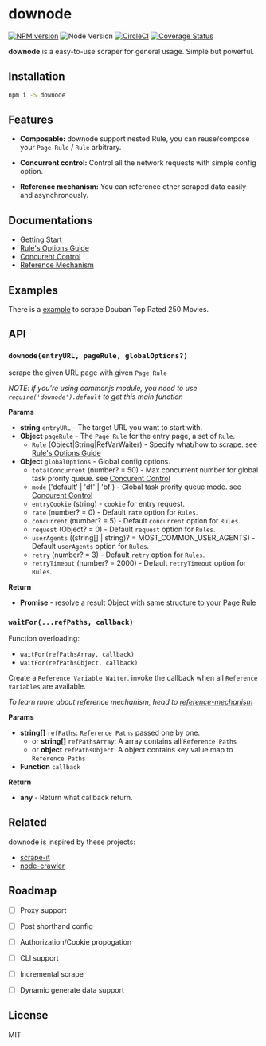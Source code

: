 # downode

[![NPM version](https://img.shields.io/npm/v/downode.svg?style=flat-square)](https://npmjs.com/package/downode) ![Node Version](https://img.shields.io/badge/node-7.6.0+-brightgreen.svg?style=flat-square) [![CircleCI](https://img.shields.io/circleci/token/7f386e510229d21208ec6b8443fb73f4ad595982/project/github/ceoimon/downode/master.svg?style=flat-square)](https://circleci.com/gh/ceoimon/downode) [![Coverage Status](https://coveralls.io/repos/github/ceoimon/downode/badge.svg?branch=master&style=flat-square)](https://coveralls.io/github/ceoimon/downode?branch=master)

**downode** is a easy-to-use scraper for general usage. Simple but powerful.


## Installation

```bash
npm i -S downode
```


## Features

- **Composable:** downode support nested Rule, you can reuse/compose your `Page Rule` / `Rule` arbitrary.

- **Concurrent control:** Control all the network requests with simple config option.

- **Reference mechanism:** You can reference other scraped data easily and asynchronously.


## Documentations

- [Getting Start](./docs/quick-start.md)
- [Rule's Options Guide](./docs/options-guide.md)
- [Concurent Control](./docs/concurrent-control.md)
- [Reference Mechanism](./docs/reference-mechanism.md)


## Examples

There is a [example](./examples/douban-top-rated-250-movies.js) to scrape Douban Top Rated 250 Movies.

## API

### `downode(entryURL, pageRule, globalOptions?)`

scrape the given URL page with given `Page Rule`

*NOTE: if you're using commonjs module, you need to use `require('downode').default` to get this main function*

**Params**

- **string** `entryURL` - The target URL you want to start with.
- **Object** `pageRule` - The `Page Rule` for the entry page, a set of `Rule`.
	- `Rule` (Object|String|RefVarWaiter) - Specify what/how to scrape. see [Rule's Options Guide](./docs/options-guide.md)
- **Object** `globalOptions` - Global config options. 
	- `totalConcurrent` (number? = 50) - Max concurrent number for global task prority queue. see [Concurent Control](./docs/concurrent-control.md)
	- `mode` ('default' | 'df' | 'bf') - Global task prority queue mode. see [Concurent Control](./docs/concurrent-control.md)
	- `entryCookie` (string) - `cookie` for entry request.
	- `rate` (number? = 0) - Default `rate` option for `Rules`.
	- `concurrent` (number? = 5) - Default `concurrent` option for `Rules`.
	- `request` (Object? = 0) - Default `request` option for `Rules`.
	- `userAgents` ((string[] | string)? = MOST_COMMON_USER_AGENTS) - Default `userAgents` option for `Rules`.
	- `retry` (number? = 3) - Default `retry` option for `Rules`.
	- `retryTimeout` (number? = 2000) - Default `retryTimeout` option for `Rules`.
	
**Return**

- **Promise** - resolve a result Object with same structure to your Page Rule


### `waitFor(...refPaths, callback)`

Function overloading: 
- `waitFor(refPathsArray, callback)`
- `waitFor(refPathsObject, callback)`

Create a `Reference Variable Waiter`. invoke the callback when all `Reference Variables` are available.

*To learn more about reference mechanism, head to [reference-mechanism](./docs/reference-mechanism.md)*

**Params**

- **string[]** `refPaths`: `Reference Paths` passed one by one.
	- or **string[]** `refPathsArray`: A array contains all `Reference Paths`
	- or **object** `refPathsObject`: A object contains key value map to `Reference Paths`
- **Function** `callback`

**Return**

- **any** - Return what callback return.


## Related

downode is inspired by these projects:

- [scrape-it](https://github.com/IonicaBizau/scrape-it)
- [node-crawler](https://github.com/bda-research/node-crawler)


## Roadmap

- [ ] Proxy support
- [ ] Post shorthand config
- [ ] Authorization/Cookie propogation
- [ ] CLI support
- [ ] Incremental scrape
- [ ] Dynamic generate data support


## License

MIT
